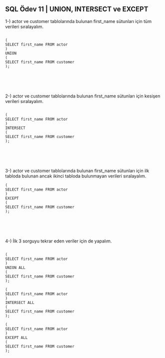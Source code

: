 ## SQL Ödev 11 | UNION, INTERSECT ve EXCEPT

1-) actor ve customer tablolarında bulunan first_name sütunları için tüm verileri sıralayalım.

```

(
SELECT first_name FROM actor
)
UNION 
(
SELECT first_name FROM customer
);

```

<br>
<br>
<br>

2-) actor ve customer tablolarında bulunan first_name sütunları için kesişen verileri sıralayalım.

```

(
SELECT first_name FROM actor
)
INTERSECT
(
SELECT first_name FROM customer
);

```

<br>
<br>
<br>

3-) actor ve customer tablolarında bulunan first_name sütunları için ilk tabloda bulunan ancak ikinci tabloda bulunmayan verileri sıralayalım.

```
(
SELECT first_name FROM actor
)
EXCEPT
( 
SELECT first_name FROM customer
);

```

<br>
<br>
<br>

4-) İlk 3 sorguyu tekrar eden veriler için de yapalım.

```

(
SELECT first_name FROM actor
)
UNION ALL
(
SELECT first_name FROM customer
);

(
SELECT first_name FROM actor
)
INTERSECT ALL
(
SELECT first_name FROM customer
);

(
SELECT first_name FROM actor
) 
EXCEPT ALL
(
SELECT first_name FROM customer
);

```